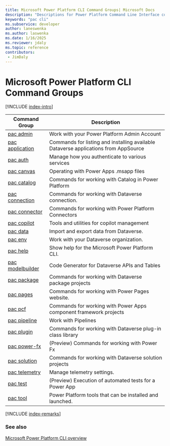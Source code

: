 ```yaml
---
title: Microsoft Power Platform CLI Command Groups| Microsoft Docs
description: "Descriptions for Power Platform Command Line Interface commands."
keywords: "pac cli"
ms.subservice: developer
author: laneswenka
ms.author: laswenka
ms.date: 1/16/2025
ms.reviewer: jdaly
ms.topic: reference
contributors: 
 - JimDaly
---
```

<!-- 
Do not edit this file. 
This file is generated by a program and any changes will be overwritten when this topic is re-generated.
Use the includes/index-intro.md or includes/index-remarks.md files to add additional content to this topic.
-->
# Microsoft Power Platform CLI Command Groups

[!INCLUDE [index-intro](includes/index-intro.md)]

|Command Group|Description|
|---------|---------|
|[pac admin](admin.md)|Work with your Power Platform Admin Account|
|[pac application](application.md)|Commands for listing and installing available Dataverse applications from AppSource|
|[pac auth](auth.md)|Manage how you authenticate to various services|
|[pac canvas](canvas.md)|Operating with Power Apps .msapp files|
|[pac catalog](catalog.md)|Commands for working with Catalog in Power Platform|
|[pac connection](connection.md)|Commands for working with Dataverse connection.|
|[pac connector](connector.md)|Commands for working with Power Platform Connectors|
|[pac copilot](copilot.md)|Tools and utilities for copilot management|
|[pac data](data.md)|Import and export data from Dataverse.|
|[pac env](env.md)|Work with your Dataverse organization.|
|[pac help](help.md)|Show help for the Microsoft Power Platform CLI.|
|[pac modelbuilder](modelbuilder.md)|Code Generator for Dataverse APIs and Tables|
|[pac package](package.md)|Commands for working with Dataverse package projects|
|[pac pages](pages.md)|Commands for working with Power Pages website.|
|[pac pcf](pcf.md)|Commands for working with Power Apps component framework projects|
|[pac pipeline](pipeline.md)|Work with Pipelines|
|[pac plugin](plugin.md)|Commands for working with Dataverse plug-in class library|
|[pac power-fx](power-fx.md)|(Preview) Commands for working with Power Fx|
|[pac solution](solution.md)|Commands for working with Dataverse solution projects|
|[pac telemetry](telemetry.md)|Manage telemetry settings.|
|[pac test](test.md)|(Preview) Execution of automated tests for a Power App|
|[pac tool](tool.md)|Power Platform tools that can be installed and launched.|


[!INCLUDE [index-remarks](includes/index-remarks.md)]

### See also

[Microsoft Power Platform CLI overview](../introduction.md)